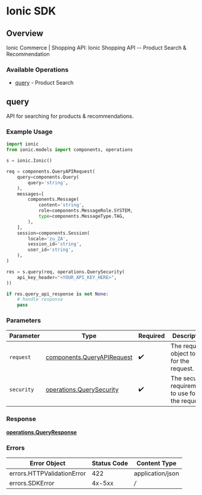 # Ionic SDK


## Overview

Ionic Commerce | Shopping API: Ionic  Shopping API -- Product Search & Recommendation

### Available Operations

* [query](#query) - Product Search

## query

API for searching for products & recommendations.

### Example Usage

```python
import ionic
from ionic.models import components, operations

s = ionic.Ionic()

req = components.QueryAPIRequest(
    query=components.Query(
        query='string',
    ),
    messages=[
        components.Message(
            content='string',
            role=components.MessageRole.SYSTEM,
            type=components.MessageType.TAG,
        ),
    ],
    session=components.Session(
        locale='zu_ZA',
        session_id='string',
        user_id='string',
    ),
)

res = s.query(req, operations.QuerySecurity(
    api_key_header="<YOUR_API_KEY_HERE>",
))

if res.query_api_response is not None:
    # handle response
    pass
```

### Parameters

| Parameter                                                                | Type                                                                     | Required                                                                 | Description                                                              |
| ------------------------------------------------------------------------ | ------------------------------------------------------------------------ | ------------------------------------------------------------------------ | ------------------------------------------------------------------------ |
| `request`                                                                | [components.QueryAPIRequest](../../models/components/queryapirequest.md) | :heavy_check_mark:                                                       | The request object to use for the request.                               |
| `security`                                                               | [operations.QuerySecurity](../../models/operations/querysecurity.md)     | :heavy_check_mark:                                                       | The security requirements to use for the request.                        |


### Response

**[operations.QueryResponse](../../models/operations/queryresponse.md)**
### Errors

| Error Object               | Status Code                | Content Type               |
| -------------------------- | -------------------------- | -------------------------- |
| errors.HTTPValidationError | 422                        | application/json           |
| errors.SDKError            | 4x-5xx                     | */*                        |
